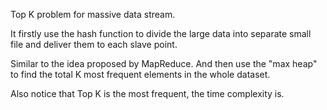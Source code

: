 Top K problem for massive data stream. <br>

It firstly use the hash function to divide the large data into separate small file and deliver them to each slave point. <br>

Similar to the idea proposed by MapReduce. And then use the "max heap" to find the total K most frequent elements in the whole dataset. <br>

Also notice that Top K is the most frequent, the time complexity is. 
